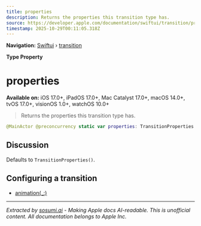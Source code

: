 ```yaml
---
title: properties
description: Returns the properties this transition type has.
source: https://developer.apple.com/documentation/swiftui/transition/properties
timestamp: 2025-10-29T00:11:05.318Z
---
```


**Navigation:** [Swiftui](/documentation/swiftui) › [transition](/documentation/swiftui/transition)

**Type Property**

# properties

**Available on:** iOS 17.0+, iPadOS 17.0+, Mac Catalyst 17.0+, macOS 14.0+, tvOS 17.0+, visionOS 1.0+, watchOS 10.0+

> Returns the properties this transition type has.

```swift
@MainActor @preconcurrency static var properties: TransitionProperties { get }
```

## Discussion

Defaults to `TransitionProperties()`.

## Configuring a transition

- [animation(_:)](/documentation/swiftui/transition/animation(_:))

---

*Extracted by [sosumi.ai](https://sosumi.ai) - Making Apple docs AI-readable.*
*This is unofficial content. All documentation belongs to Apple Inc.*
